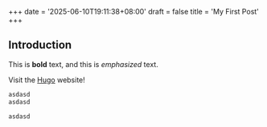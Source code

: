 +++
date = '2025-06-10T19:11:38+08:00'
draft = false
title = 'My First Post'
+++
## Introduction

This is **bold** text, and this is *emphasized* text.

Visit the [Hugo](https://gohugo.io) website!

```sh
asdasd
asdasd

asdasd
```
